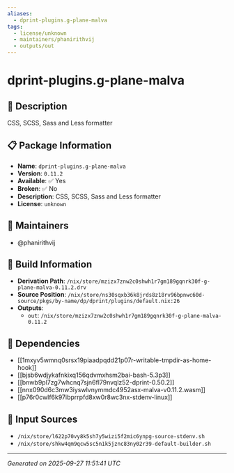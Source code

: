 ```yaml
---
aliases:
  - dprint-plugins.g-plane-malva
tags:
  - license/unknown
  - maintainers/phanirithvij
  - outputs/out
---
```


# dprint-plugins.g-plane-malva

## 📝 Description

CSS, SCSS, Sass and Less formatter

## 📋 Package Information

- **Name**: `dprint-plugins.g-plane-malva`
- **Version**: `0.11.2`
- **Available**: ✅ Yes
- **Broken**: ✅ No
- **Description**: CSS, SCSS, Sass and Less formatter
- **License**: `unknown`
## 👥 Maintainers

- @phanirithvij


## 🔧 Build Information

- **Derivation Path**: `/nix/store/mzizx7znw2c0shwh1r7gm189gqnrk30f-g-plane-malva-0.11.2.drv`
- **Source Position**: `/nix/store/ns30sqxb36k8jrds8z18rv96bpnwc60d-source/pkgs/by-name/dp/dprint/plugins/default.nix:26`
- **Outputs**:
  - `out`:  `/nix/store/mzizx7znw2c0shwh1r7gm189gqnrk30f-g-plane-malva-0.11.2`

## 🔗 Dependencies

- [[1mxyv5wmnq0srsx19piaadpqdd21p07r-writable-tmpdir-as-home-hook]]
- [[bjsb6wdjykafnkixq156qdvmxhsm2bai-bash-5.3p3]]
- [[bnwb9pl7zg7whcnq7sjn6fl79nvqlz52-dprint-0.50.2]]
- [[nnx090d6c3mw3iyswlvnymmdc4952asx-malva-v0.11.2.wasm]]
- [[p76r0cwlf6k97ibprrpfd8xw0r8wc3nx-stdenv-linux]]

## 📁 Input Sources

- `/nix/store/l622p70vy8k5sh7y5wizi5f2mic6ynpg-source-stdenv.sh`
- `/nix/store/shkw4qm9qcw5sc5n1k5jznc83ny02r39-default-builder.sh`

---
*Generated on 2025-09-27 11:51:41 UTC*
